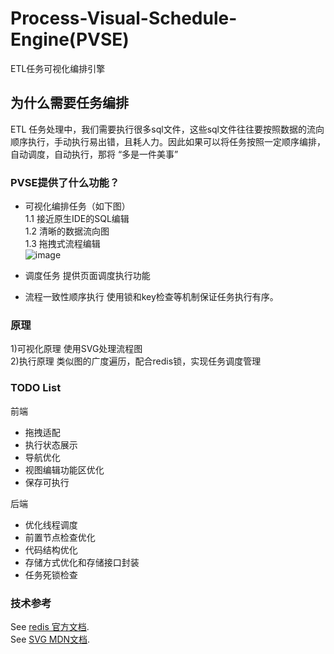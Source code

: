 # Process-Visual-Schedule-Engine(PVSE)
 ETL任务可视化编排引擎




## 为什么需要任务编排
ETL 任务处理中，我们需要执行很多sql文件，这些sql文件往往要按照数据的流向顺序执行，手动执行易出错，且耗人力。因此如果可以将任务按照一定顺序编排，自动调度，自动执行，那将 “多是一件美事”

### PVSE提供了什么功能？
- 可视化编排任务（如下图）
  <br>
 1.1 接近原生IDE的SQL编辑
  <br>
 1.2 清晰的数据流向图
  <br>
 1.3 拖拽式流程编辑
  <br>
 ![image](https://user-images.githubusercontent.com/36019799/149656542-11584f01-5dd2-4642-be75-6b353c2fc71c.png)
 
- 调度任务
  提供页面调度执行功能
- 流程一致性顺序执行
  使用锁和key检查等机制保证任务执行有序。


### 原理
1)可视化原理 使用SVG处理流程图
<br>
2)执行原理 类似图的广度遍历，配合redis锁，实现任务调度管理

### TODO List
前端
- 拖拽适配
- 执行状态展示
- 导航优化
- 视图编辑功能区优化
- 保存可执行

后端
- 优化线程调度
- 前置节点检查优化
- 代码结构优化
- 存储方式优化和存储接口封装
- 任务死锁检查

### 技术参考
See [redis 官方文档](https://redis.io/documentation).
<br>
See [SVG MDN文档](https://developer.mozilla.org/zh-CN/docs/Web/SVG/Element/svg).
